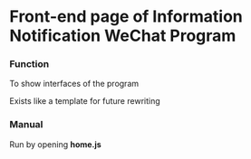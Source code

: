 # Front-end page of Information Notification WeChat Program
### Function ###
To show interfaces of the program

Exists like a template for future rewriting
### Manual ###
Run by opening **home.js**
